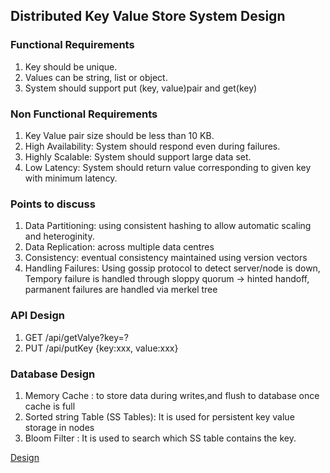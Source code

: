 ## Distributed Key Value Store System Design

### Functional Requirements
1. Key should be unique.
2. Values can be string, list or object.
3. System should support put (key, value)pair and get(key)

### Non Functional Requirements
1. Key Value pair size should be less than 10 KB.
2. High Availability: System should respond even during failures.
3. Highly Scalable: System should support large data set.
4. Low Latency: System should return value corresponding to given key with minimum latency.

### Points to discuss
1. Data Partitioning: using consistent hashing to allow automatic scaling and heteroginity.
2. Data Replication: across multiple data centres 
3. Consistency: eventual consistency maintained using version vectors
4. Handling Failures: Using gossip protocol to detect server/node is down, Tempory failure is handled through sloppy quorum -> hinted handoff, parmanent failures are handled via merkel tree

### API Design
1. GET /api/getValye?key=?
2. PUT /api/putKey  {key:xxx, value:xxx}

### Database Design
1. Memory Cache : to store data during writes,and flush to database once cache is full
2. Sorted string Table (SS Tables): It is used for persistent key value storage in nodes
3. Bloom Filter : It is used to search which SS table contains the key.

[Design](images/KeyValueStoreDesign.png)




